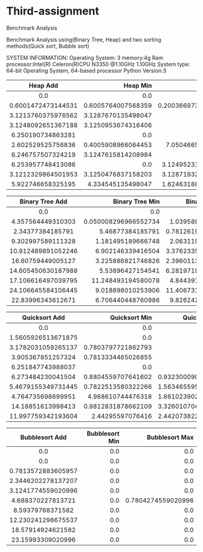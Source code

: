 # Third-assignment
Benchmark Analysis

Benchmark Analysis using(Binary Tree, Heap) and two sorting methods(Quick sort, Bubble sort)

SYSTEM INFORMATION:
Operating System: 3
memory:4g Ram
processor:Intel(R) Celeron(R)CPU N3350 @1.10GHz 1.10GHz
System type: 64-bit Operating System, 64-based processor
Python Version:3


|Heap Add|	Heap Min|	Heap Min|
|:----:|----:|----:|
|0.0|	0.0| 0.0|
|0.6001472473144531| 0.6005764007568359| 0.20036697387695312|
|3.1213760375976562| 3.1287670135498047| 0.0|
|3.1248092651367188| 3.1250953674316406| 0.0|
|6.250190734863281|	0.0| 0.0|
|2.602529525756836|	0.4005908966064453| 7.050466537475586|
|6.246757507324219|	3.1247615814208984|	0.0|
|6.253957748413086|	0.0| 3.1249523162841797|
|3.1212329864501953| 3.1250476837158203| 3.1287193298339844|
|5.922746658325195|	4.334545135498047| 1.6246318817138672|

|Binary Tree Add| Binary Tree Min| Binary Tree Max|
|:--------:|---------:|----------:|
|0.0|	0.0| 0.0|
|4.357564449310303|	0.050008296966552734|	1.039588451385498|
|2.34377384185791| 5.46877384185791| 0.7812619209289551|
|9.302997589111328|	1.181495189666748| 2.063119411468506|
|10.912489891052246| 6.902146339416504|	3.3762335777282715|
|16.60759449005127|	3.225886821746826| 2.3960113525390625|
|14.605450630187988| 5.53896427154541| 6.2819719314575195|
|17.106616497039795| 11.248493194580078| 4.844391345977783|
|24.106645584106445| 9.018898010253906| 11.406731605529785|
|22.83996343612671|	6.706440448760986| 9.826242923736572|



|Quicksort Add| Quicksort Min| Quicksort Max|
|:--------:|---------:|----------:|
|0.0|	0.0| 0.0|
|1.5605926513671875| 0.0|	0.0|
|3.1782031059265137| 0.7803797721862793|	0.0|
|3.905367851257324|	0.7813334465026855|	0.0|
|6.251847743988037|	0.0| 0.0|
|6.273484230041504|	0.8804559707641602|	0.9323000907897949|
|5.4679155349731445| 0.7822513580322266| 1.5634655952453613|
|4.764735698699951|	4.988610744476318| 1.8610239028930664|
|14.18851613998413|	0.9812831878662109|	3.3260107040405273|
|11.997759342193604| 2.44295597076416| 2.4420738220214844|

|Bubblesort Add|	Bubblesort Min|	Bubblesort Max|
|:--------:|---------:|----------:|
|0.0|	0.0| 0.0|
|0.0|	0.0| 0.0|
|0.7813572883605957| 0.0| 0.0|
|2.3446202278137207| 0.0| 0.0|
|3.1241774559020996| 0.0|	0.0|
|4.688370227813721|	0.0| 0.7804274559020996|
|8.59379768371582| 0.0| 0.0|
|12.230241298675537| 0.0| 0.0|
|18.57914924621582|	0.0| 0.0|
|23.15993309020996|	0.0| 0.0|


